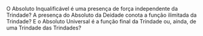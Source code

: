 ﻿O Absoluto Inqualificável é uma presença de força independente da Trindade? A presença do Absoluto da Deidade conota a função ilimitada da Trindade? E o Absoluto Universal é a função final da Trindade ou, ainda, de uma Trindade das Trindades?